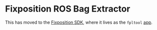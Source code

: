 # Fixposition ROS Bag Extractor

This has moved to the [Fixposition SDK](https://github.com/fixposition/fixposition-sdk),
where it lives as the `fpltool` [app](https://github.com/fixposition/fixposition-sdk/blob/main/fpsdk_apps/README.md).
